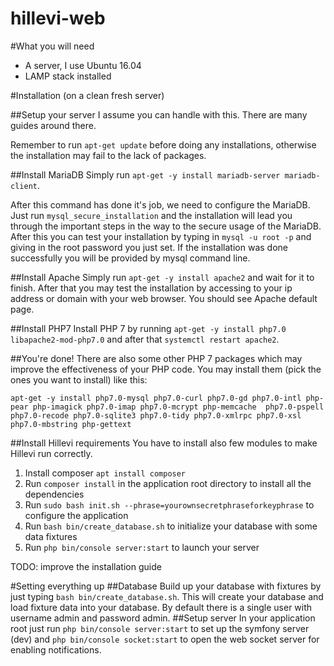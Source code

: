 hillevi-web
===========

#What you will need
- A server, I use Ubuntu 16.04
- LAMP stack installed

#Installation (on a clean fresh server)

##Setup your server 
I assume you can handle with this. There are many guides around there.

Remember to run ``apt-get update`` before doing any installations, otherwise the installation may fail to the lack of packages.

##Install MariaDB
Simply run ``apt-get -y install mariadb-server mariadb-client``. 

After this command has done it's job, we need to configure the MariaDB. Just run ``mysql_secure_installation`` and the installation will lead you through the important steps in the way to the secure usage of the MariaDB. After this you can test your installation by typing in ``mysql -u root -p`` and giving in the root password you just set. If the installation was done successfully you will be provided by mysql command line.

##Install Apache
Simply run ``apt-get -y install apache2`` and wait for it to finish. After that you may test the installation by accessing to your ip address or domain with your web browser. You should see Apache default page.

##Install PHP7
Install PHP 7 by running ``apt-get -y install php7.0 libapache2-mod-php7.0`` and after that ``systemctl restart apache2``.

##You're done!
There are also some other PHP 7 packages which may improve the effectiveness of your PHP code. You may install them (pick the ones you want to install) like this:

``apt-get -y install php7.0-mysql php7.0-curl php7.0-gd php7.0-intl php-pear php-imagick php7.0-imap php7.0-mcrypt php-memcache  php7.0-pspell php7.0-recode php7.0-sqlite3 php7.0-tidy php7.0-xmlrpc php7.0-xsl php7.0-mbstring php-gettext``

##Install Hillevi requirements
You have to install also few modules to make Hillevi run correctly.

1. Install composer ``apt install composer``
2. Run ``composer install`` in the application root directory to install all the dependencies
3. Run ``sudo bash init.sh --phrase=yourownsecretphraseforkeyphrase`` to configure the application
4. Run ``bash bin/create_database.sh`` to initialize your database with some data fixtures
5. Run ``php bin/console server:start`` to launch your server

TODO: improve the installation guide

#Setting everything up
##Database
Build up your database with fixtures by just typing ``bash bin/create_database.sh``. This will create your database and load fixture data into your database. By default there is a single user with username admin and password admin.
##Setup server
In your application root just run ``php bin/console server:start`` to set up the symfony server (dev) and ``php bin/console socket:start`` to open the web socket server for enabling notifications.

